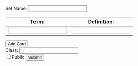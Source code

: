 <link rel="stylesheet" href="{{ '/assets/css/createcard.css?v=' | append: site.github.build_revision | relative_url }}">

<div id="flashcard-container"></div>

<form id="flashcard-form">
  <label for="setName">Set Name:</label>
  <input type="text" id="setName" name = "setName">
  <div id="flashcard-inputs-0" class="card-input">
    <table>
      <thead>
        <tr>
          <th><label for="term-0">Term:</label></th>
          <th><label for="definition-0">Definition:</label></th>
        </tr>
      </thead>
      <tbody>
        <tr>
          <td><input type="text" id="term-0" name="term-0"></td>
          <td><input type="text" id="definition-0" name="definition-0"></td>
        </tr>
      </tbody>
    </table>
  </div>
  <button type="button" id="add-card-button">Add Card</button><br>
  <label>Class:
    <input type="text" id="set-class" name="set-class">
  </label><br>
  <input type="checkbox" id="public-check" name="public-check">Public
  <button type="button" id="submit-card-button">Submit</button>
</form>

<script>
  const flashcardContainer = document.getElementById("flashcard-container");
  const flashcardForm = document.getElementById("flashcard-form");
  const addCardButton = document.getElementById("add-card-button");
  const submitButton = document.getElementById("submit-card-button");
  const publicCheck = document.getElementById("public-check");
  const setClass = document.getElementById("set-class");
  let flashcardCount = 1;

  addCardButton.addEventListener("click", function() {
    const flashcardInputs = document.createElement("div");
    flashcardInputs.classList.add("card-input");
    flashcardInputs.id = `flashcard-inputs-${flashcardCount}`;
    flashcardInputs.innerHTML = `
      <table>
      <thead>
        <tr>
          <th><label for="term-${flashcardCount}">Term:</label></th>
          <th><label for="definition-${flashcardCount}">Definition:</label></th>
        </tr>
      </thead>
      <tbody>
        <tr>
          <td><input type="text" id="term-${flashcardCount}" name="term-${flashcardCount}"></td>
          <td><input type="text" id="definition-${flashcardCount}" name="definition-${flashcardCount}"></td>
        </tr>
      </tbody>
    </table>
    `;
    flashcardForm.insertBefore(flashcardInputs, addCardButton);
    flashcardCount++;
  });

  submitButton.addEventListener("click", function() {
    event.preventDefault();
    const flashcards = [];
    for (let i = 0; i < flashcardCount; i++) {
      const term = document.getElementById(`term-${i}`).value;
      const definition = document.getElementById(`definition-${i}`).value;
      flashcards.push({ front: term, back: definition });
    }
    const flashcardSet = { email: "rohanj2006@gmail.com", password: "password", name: document.getElementById("setName").value, isPublic: publicCheck.checked, flashcards};
    const flashcardsJson = JSON.stringify(flashcardSet);
    console.log(flashcardsJson);

    var url = "https://csa-backend.rohanj.dev/api/flashcard/createFlashcardSet";
    const options = {
            method: 'POST', // *GET, POST, PUT, DELETE, etc.
            headers: {
            'Content-Type': 'application/json'
            // 'Content-Type': 'application/x-www-form-urlencoded',
            },
            body: flashcardsJson // body data type must match "Content-Type" header
        };
        fetch(url, options).then(response => {

            response.text().then(data => {
                console.log(data);
            })
        })

        .catch(err => {
            console.log("Error: " + err);
        })
  });
</script>